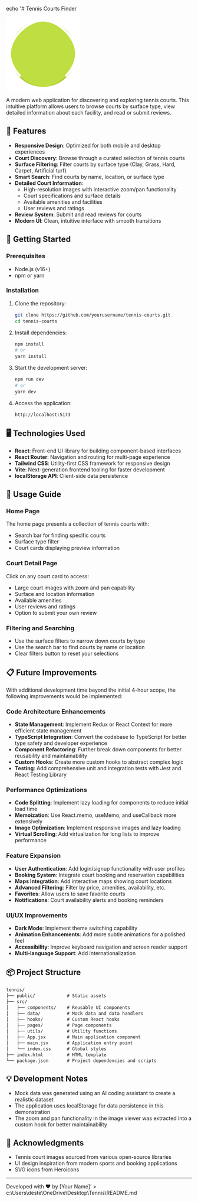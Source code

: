 echo '# Tennis Courts Finder

![Tennis Courts App](./tennis/public/tennis-ball.svg)

A modern web application for discovering and exploring tennis courts. This intuitive platform allows users to browse courts by surface type, view detailed information about each facility, and read or submit reviews.

## 🎾 Features

- **Responsive Design**: Optimized for both mobile and desktop experiences
- **Court Discovery**: Browse through a curated selection of tennis courts
- **Surface Filtering**: Filter courts by surface type (Clay, Grass, Hard, Carpet, Artificial turf)
- **Smart Search**: Find courts by name, location, or surface type
- **Detailed Court Information**:
  - High-resolution images with interactive zoom/pan functionality
  - Court specifications and surface details
  - Available amenities and facilities
  - User reviews and ratings
- **Review System**: Submit and read reviews for courts
- **Modern UI**: Clean, intuitive interface with smooth transitions

## 🚀 Getting Started

### Prerequisites

- Node.js (v16+)
- npm or yarn

### Installation

1. Clone the repository:
   ```bash
   git clone https://github.com/yourusername/tennis-courts.git
   cd tennis-courts
   ```

2. Install dependencies:
   ```bash
   npm install
   # or
   yarn install
   ```

3. Start the development server:
   ```bash
   npm run dev
   # or
   yarn dev
   ```

4. Access the application:
   ```
   http://localhost:5173
   ```

## 🖥️ Technologies Used

- **React**: Front-end UI library for building component-based interfaces
- **React Router**: Navigation and routing for multi-page experience
- **Tailwind CSS**: Utility-first CSS framework for responsive design
- **Vite**: Next-generation frontend tooling for faster development
- **localStorage API**: Client-side data persistence

## 📱 Usage Guide

### Home Page

The home page presents a collection of tennis courts with:
- Search bar for finding specific courts
- Surface type filter
- Court cards displaying preview information

### Court Detail Page

Click on any court card to access:
- Large court images with zoom and pan capability
- Surface and location information
- Available amenities
- User reviews and ratings
- Option to submit your own review

### Filtering and Searching

- Use the surface filters to narrow down courts by type
- Use the search bar to find courts by name or location
- Clear filters button to reset your selections

## 📋 Future Improvements

With additional development time beyond the initial 4-hour scope, the following improvements would be implemented:

### Code Architecture Enhancements
- **State Management**: Implement Redux or React Context for more efficient state management
- **TypeScript Integration**: Convert the codebase to TypeScript for better type safety and developer experience
- **Component Refactoring**: Further break down components for better reusability and maintainability
- **Custom Hooks**: Create more custom hooks to abstract complex logic
- **Testing**: Add comprehensive unit and integration tests with Jest and React Testing Library

### Performance Optimizations
- **Code Splitting**: Implement lazy loading for components to reduce initial load time
- **Memoization**: Use React.memo, useMemo, and useCallback more extensively
- **Image Optimization**: Implement responsive images and lazy loading
- **Virtual Scrolling**: Add virtualization for long lists to improve performance

### Feature Expansion
- **User Authentication**: Add login/signup functionality with user profiles
- **Booking System**: Integrate court booking and reservation capabilities
- **Maps Integration**: Add interactive maps showing court locations
- **Advanced Filtering**: Filter by price, amenities, availability, etc.
- **Favorites**: Allow users to save favorite courts
- **Notifications**: Court availability alerts and booking reminders

### UI/UX Improvements
- **Dark Mode**: Implement theme switching capability
- **Animation Enhancements**: Add more subtle animations for a polished feel
- **Accessibility**: Improve keyboard navigation and screen reader support
- **Multi-language Support**: Add internationalization

## 📦 Project Structure

```
tennis/
├── public/            # Static assets
├── src/
│   ├── components/    # Reusable UI components
│   ├── data/          # Mock data and data handlers
│   ├── hooks/         # Custom React hooks
│   ├── pages/         # Page components
│   ├── utils/         # Utility functions
│   ├── App.jsx        # Main application component
│   ├── main.jsx       # Application entry point
│   └── index.css      # Global styles
├── index.html         # HTML template
└── package.json       # Project dependencies and scripts
```

## 💡 Development Notes

- Mock data was generated using an AI coding assistant to create a realistic dataset
- The application uses localStorage for data persistence in this demonstration
- The zoom and pan functionality in the image viewer was extracted into a custom hook for better maintainability

## 🙏 Acknowledgments

- Tennis court images sourced from various open-source libraries
- UI design inspiration from modern sports and booking applications
- SVG icons from Heroicons

---

Developed with ❤️ by [Your Name]' > c:\Users\deste\OneDrive\Desktop\Tennis\README.md
